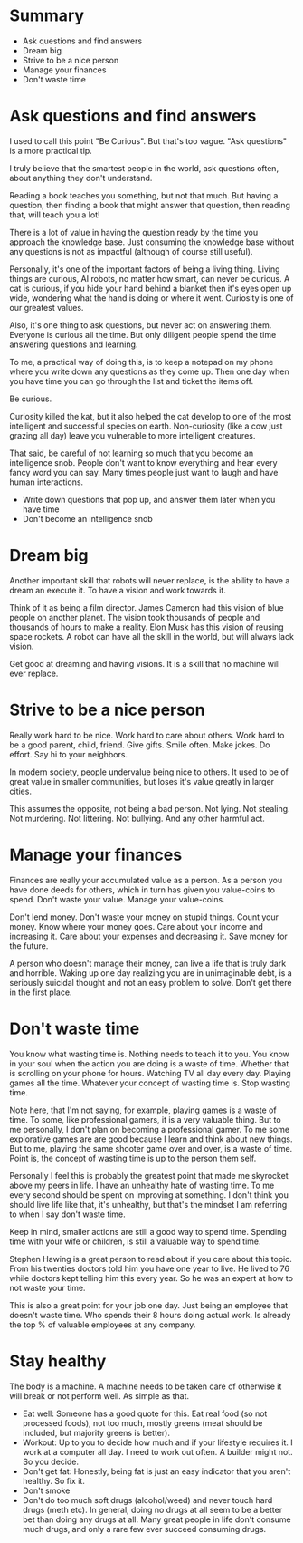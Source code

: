 # Summary

* Ask questions and find answers
* Dream big
* Strive to be a nice person
* Manage your finances
* Don't waste time

# Ask questions and find answers

I used to call this point "Be Curious". But that's too vague. "Ask questions" is a more practical tip.

I truly believe that the smartest people in the world, ask questions often, about anything they don't understand.

Reading a book teaches you something, but not that much. But having a question, then finding a book that might answer that question, then reading that, will teach you a lot!

There is a lot of value in having the question ready by the time you approach the knowledge base. Just consuming the knowledge base without any questions is not as impactful (although of course still useful).

Personally, it's one of the important factors of being a living thing. Living things are curious, AI robots, no matter how smart, can never be curious. A cat is curious, if you hide your hand behind a blanket then it's eyes open up wide, wondering what the hand is doing or where it went. Curiosity is one of our greatest values.

Also, it's one thing to ask questions, but never act on answering them. Everyone is curious all the time. But only diligent people spend the time answering questions and learning.

To me, a practical way of doing this, is to keep a notepad on my phone where you write down any questions as they come up. Then one day when you have time you can go through the list and ticket the items off.

Be curious.

Curiosity killed the kat, but it also helped the cat develop to one of the most intelligent and successful species on earth. Non-curiosity (like a cow just grazing all day) leave you vulnerable to more intelligent creatures.

That said, be careful of not learning so much that you become an intelligence snob. People don't want to know everything and hear every fancy word you can say. Many times people just want to laugh and have human interactions.

* Write down questions that pop up, and answer them later when you have time
* Don't become an intelligence snob

# Dream big

Another important skill that robots will never replace, is the ability to have a dream an execute it. To have a vision and work towards it.

Think of it as being a film director. James Cameron had this vision of blue people on another planet. The vision took thousands of people and thousands of hours to make a reality. Elon Musk has this vision of reusing space rockets. A robot can have all the skill in the world, but will always lack vision.

Get good at dreaming and having visions. It is a skill that no machine will ever replace.

# Strive to be a nice person

Really work hard to be nice. Work hard to care about others. Work hard to be a good parent, child, friend. Give gifts. Smile often. Make jokes. Do effort. Say hi to your neighbors.

In modern society, people undervalue being nice to others. It used to be of great value in smaller communities, but loses it's value greatly in larger cities.

This assumes the opposite, not being a bad person. Not lying. Not stealing. Not murdering. Not littering. Not bullying. And any other harmful act.

# Manage your finances

Finances are really your accumulated value as a person. As a person you have done deeds for others, which in turn has given you value-coins to spend. Don't waste your value. Manage your value-coins.

Don't lend money. Don't waste your money on stupid things. Count your money. Know where your money goes. Care about your income and increasing it. Care about your expenses and decreasing it. Save money for the future.

A person who doesn't manage their money, can live a life that is truly dark and horrible. Waking up one day realizing you are in unimaginable debt, is a seriously suicidal thought and not an easy problem to solve. Don't get there in the first place.

# Don't waste time

You know what wasting time is. Nothing needs to teach it to you. You know in your soul when the action you are doing is a waste of time. Whether that is scrolling on your phone for hours. Watching TV all day every day. Playing games all the time. Whatever your concept of wasting time is. Stop wasting time.

Note here, that I'm not saying, for example, playing games is a waste of time. To some, like professional gamers, it is a very valuable thing. But to me personally, I don't plan on becoming a professional gamer. To me some explorative games are are good because I learn and think about new things. But to me, playing the same shooter game over and over, is a waste of time. Point is, the concept of wasting time is up to the person them self.

Personally I feel this is probably the greatest point that made me skyrocket above my peers in life. I have an unhealthy hate of wasting time. To me every second should be spent on improving at something. I don't think you should live life like that, it's unhealthy, but that's the mindset I am referring to when I say don't waste time.

Keep in mind, smaller actions are still a good way to spend time. Spending time with your wife or children, is still a valuable way to spend time.

Stephen Hawing is a great person to read about if you care about this topic. From his twenties doctors told him you have one year to live. He lived to 76 while doctors kept telling him this every year. So he was an expert at how to not waste your time.

This is also a great point for your job one day. Just being an employee that doesn't waste time. Who spends their 8 hours doing actual work. Is already the top % of valuable employees at any company.

# Stay healthy

The body is a machine. A machine needs to be taken care of otherwise it will break or not perform well. As simple as that.

* Eat well: Someone has a good quote for this. Eat real food (so not processed foods), not too much, mostly greens (meat should be included, but majority greens is better).
* Workout: Up to you to decide how much and if your lifestyle requires it. I work at a computer all day. I need to work out often. A builder might not. So you decide.
* Don't get fat: Honestly, being fat is just an easy indicator that you aren't healthy. So fix it.
* Don't smoke
* Don't do too much soft drugs (alcohol/weed) and never touch hard drugs (meth etc). In general, doing no drugs at all seem to be a better bet than doing any drugs at all. Many great people in life don't consume much drugs, and only a rare few ever succeed consuming drugs. 
